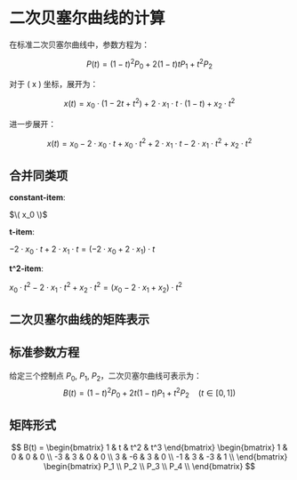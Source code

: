 # 二次贝塞尔曲线的计算

在标准二次贝塞尔曲线中，参数方程为：

$$
P(t) = (1 - t)^2 P_0 + 2(1 - t)t P_1 + t^2 P_2
$$

对于 \( x \) 坐标，展开为：

$$
x(t) = x_0 \cdot (1 - 2t + t^2) + 2 \cdot x_1 \cdot t \cdot (1 - t) + x_2 \cdot t^2
$$

进一步展开：

$$
x(t) = x_0 - 2 \cdot x_0 \cdot t + x_0 \cdot t^2 + 2 \cdot x_1 \cdot t - 2 \cdot x_1 \cdot t^2 + x_2 \cdot t^2
$$

## 合并同类项

**constant-item**:

$\( x_0 \)$

**t-item**:

$-2 \cdot x_0 \cdot t + 2 \cdot x_1 \cdot t = (-2 \cdot x_0 + 2 \cdot x_1) \cdot t$


**t^2-item**:

$x_0 \cdot t^2 - 2 \cdot x_1 \cdot t^2 + x_2 \cdot t^2 = (x_0 - 2 \cdot x_1 + x_2) \cdot t^2$


## 二次贝塞尔曲线的矩阵表示

## 标准参数方程
给定三个控制点 $P_0$, $P_1$, $P_2$，二次贝塞尔曲线可表示为：
$$
B(t) = (1-t)^2P_0 + 2t(1-t)P_1 + t^2P_2 \quad (t \in [0,1])
$$

## 矩阵形式
$$
B(t) = \begin{bmatrix} 1 & t & t^2 & t^3 \end{bmatrix}
\begin{bmatrix}
1 & 0 & 0 & 0 \\
-3 & 3 & 0 & 0 \\
3 & -6 & 3 & 0 \\
-1 & 3 & -3 & 1 \\
\end{bmatrix}
\begin{bmatrix} 
P_1 \\
P_2 \\
P_3 \\
P_4 \\
\end{bmatrix}
$$

